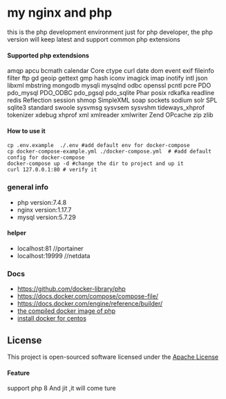 # my nginx and php 
this is the php development environment just for php developer, the php version will keep latest and support common php extensions 

#### Supported php extendsions
amqp
apcu
bcmath
calendar
Core
ctype
curl
date
dom
event
exif
fileinfo
filter
ftp
gd
geoip
gettext
gmp
hash
iconv
imagick
imap
inotify
intl
json
libxml
mbstring
mongodb
mysqli
mysqlnd
odbc
openssl
pcntl
pcre
PDO
pdo_mysql
PDO_ODBC
pdo_pgsql
pdo_sqlite
Phar
posix
rdkafka
readline
redis
Reflection
session
shmop
SimpleXML
soap
sockets
sodium
solr
SPL
sqlite3
standard
swoole
sysvmsg
sysvsem
sysvshm
tideways_xhprof
tokenizer
xdebug
xhprof
xml
xmlreader
xmlwriter
Zend OPcache
zip
zlib

#### How to use it
```
cp .env.example  ./.env #add default env for docker-compose
cp docker-compose-example.yml ./docker-compose.yml  # #add default config for docker-compose
docker-compose up -d #change the dir to project and up it
curl 127.0.0.1:80 # verify it
```
### general info
- php version:7.4.8
- nginx version:1.17.7
- mysql version:5.7.29

#### helper
- localhost:81 //portainer
- localhost:19999 //netdata 

### Docs
- https://github.com/docker-library/php
- https://docs.docker.com/compose/compose-file/ 
- https://docs.docker.com/engine/reference/builder/
- [the compiled docker image of php](https://hub.docker.com/r/yazi/phpx)
- [install docker for centos ](doc/installdocker.md)
## License
This project is open-sourced software licensed under the  [Apache License](LICENSE)

#### Feature
support php 8 And jit ,it will come ture
